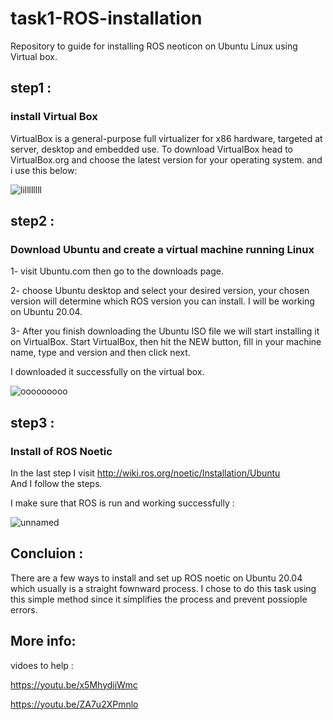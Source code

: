 # task1-ROS-installation
Repository to guide for installing ROS neoticon on Ubuntu Linux using Virtual box.
## step1 :
### install Virtual Box
VirtualBox is a general-purpose full virtualizer for x86 hardware, targeted at server, desktop and embedded use. To download VirtualBox head to VirtualBox.org and choose the latest version for your operating system. and i use this below:

![lillllllll](https://user-images.githubusercontent.com/109251925/178935649-68fd131e-c34e-4f6a-a294-340ca3970680.png)
 
## step2 :
### Download Ubuntu and create a virtual machine running Linux
1- visit Ubuntu.com then go to the downloads page.

 2- choose Ubuntu desktop and select your desired version, your chosen version will determine which ROS version you can install. I will be working on Ubuntu 20.04. 
 
 3- After you finish downloading the Ubuntu ISO file we will start installing it on VirtualBox. Start VirtualBox, then hit the NEW button, fill in your machine name, type and version and then click next.
 
 I downloaded it successfully on the virtual box.
 
![ooooooooo](https://user-images.githubusercontent.com/109251925/178936858-7bef3037-4ea6-42b8-ae3d-b1c0b6c6d43a.png)

## step3 :
### Install of ROS Noetic

In the last step I visit http://wiki.ros.org/noetic/Installation/Ubuntu  
And I follow the steps.

I make sure that ROS is run and working successfully :


![unnamed](https://user-images.githubusercontent.com/109251925/178939076-bf1b4776-2f59-4761-96a8-43d0d17ad853.jpg)

## Concluion :

There are a few ways to install and set up ROS noetic on Ubuntu 20.04 which usually is a straight fownward process. I chose to do this task using this simple method since it simplifies the process and prevent possiople errors.

## More info:
vidoes to help :


https://youtu.be/x5MhydijWmc

https://youtu.be/ZA7u2XPmnlo



